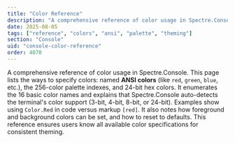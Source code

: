 ```yaml
---
title: "Color Reference"
description: "A comprehensive reference of color usage in Spectre.Console"
date: 2025-08-05
tags: ["reference", "colors", "ansi", "palette", "theming"]
section: "Console"
uid: "console-color-reference"
order: 4070
---
```


A comprehensive reference of color usage in Spectre.Console. This page lists the ways to specify colors: named **ANSI colors** (like `red`, `green`, `blue`, etc.), the 256-color palette indexes, and 24-bit hex colors. It enumerates the 16 basic color names and explains that Spectre.Console auto-detects the terminal's color support (3-bit, 4-bit, 8-bit, or 24-bit). Examples show using `Color.Red` in code versus markup `[red]`. It also notes how foreground and background colors can be set, and how to reset to defaults. This reference ensures users know all available color specifications for consistent theming.